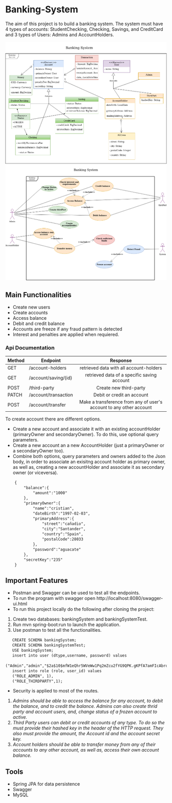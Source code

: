 # Banking-System
The aim of this project is to build a banking system.
The system must have 4 types of accounts: StudentChecking, Checking, Savings, and CreditCard and  3 types of Users: Admins and AccountHolders.

![classDiagram](img/BankingSystemclasses.png)
![caseDiagram](img/CaseDiagramBankingSystem.png)

## Main Functionalities
- Create new users
- Create accounts
- Access balance
- Debit and credit balance
- Accounts are freeze if any fraud pattern is detected
- Interest and penalties are applied when requiered.

### Api Documentation

| Method | Endpoint        |                    Response                     |
| ------ | --------------- | :---------------------------------------------: |
| GET    | /account-holders      |        retrieved data with all account-holders        |
| GET    | /account/saving/{id}  |    retrieved data of a specific saving account      |
| POST   | /third-party       |               Create new third-party               |
| PATCH    | /account/transaction    |       Debit or credit an account |
| POST    | /account/transfer| Make a transference from any of user's account to any other account |

To create account there are different options.
 - Create a new account and associate it with an existing accountHolder (primaryOwner and secondaryOwner). To do this, use optional query parameters.
 - Create a new account an a new AccountHolder (just a primaryOwner or a secondaryOwner too).
 - Combine both options, query parameters and owners added to the Json body, in order to associate an exisitng account holder as primary owner, as well as, creating a new accountHolder and associate it as secondary owner (or viceversa).

```
    {
        "balance":{
            "amount":"1000"
        },
        "primaryOwner":{
            "name":"cristian",
            "dateBirth":"1997-02-03",
            "primaryAddress":{
                "street":"cañadio",
                "city":"Santander",
                "country":"Spain",
                "postalCode":28033
            },
            "password":"aguacate"
        },
        "secretKey":"235"
    }
```

## Important Features
- Postman and Swagger can be used to test all the endpoints. 
- To run the program with swagger open http://localhost:8080/swagger-ui.html
- To run this project locally do the following after cloning the project:
 1. Create two databases: bankingSystem and bankingSystemTest.
 2. Run mvn spring-boot:run to launch the application.
 3. Use postman to test all the functionalities.

 ```
    CREATE SCHEMA bankingSystem;
    CREATE SCHEMA bankingSystemTest;
    USE bankingSystem;
    insert into user (dtype,username, password) values
    ("Admin","admin","$2a$10$mfW1eQhr5WVeWw1Pq2mZcu2fYG9QPK.gKPfA7amFIcAbroRaBAn3u");
    insert into role (role, user_id) values
    ("ROLE_ADMIN", 1),
    ("ROLE_THIRDPARTY",1);

```

- Security is applied to most of the routes. 
1. *Admins should be able to access the balance for any account, to debit the balance, and to credit the balance. Admins can also create thrid party and account users, and, change status of a frozen account to active.*
2. *Third Party users can debit or credit accounts of any type. To do so the must provide their hashed key in the header of the HTTP request. They also must provide the amount, the Account id and the account secret key.*
3. *Account holders should be able to transfer money from any of their accounts to any other account, as well as, access their own account balance.*

## Tools
- Spring JPA for data persistence
- Swagger
- MySQL
